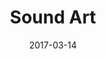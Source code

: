 ---
title: Sound Art
description: Is a post-production facilities for film and television that focusses on using technology to unleash the creative potential of sound design and audio work. I guided the design process in creating the main website.
client: Sound Art
role: Senior Product Designer
skills:
  - Product Design
  - User Experience
  - User Interface
  - Interaction Design
date: 2017-03-14
finished: true
permalink: false
thumbnail: src/static/work/sound-art.jpg
eleventyExcludeFromCollections: true
---